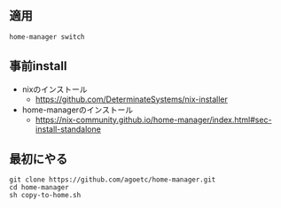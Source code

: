 ## 適用
```
home-manager switch
```

## 事前install
- nixのインストール
  - https://github.com/DeterminateSystems/nix-installer
- home-managerのインストール
  - https://nix-community.github.io/home-manager/index.html#sec-install-standalone

## 最初にやる
```
git clone https://github.com/agoetc/home-manager.git
cd home-manager
sh copy-to-home.sh
```
